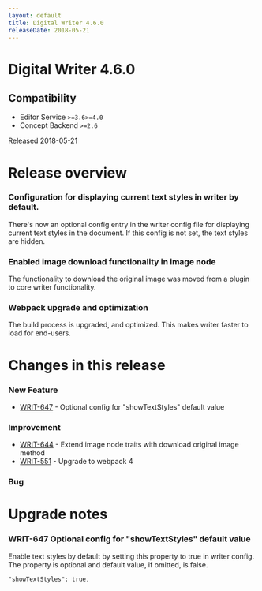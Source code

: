 ```yaml
---
layout: default
title: Digital Writer 4.6.0
releaseDate: 2018-05-21
---
```

<div class="jumbotron">
    <h1>Digital Writer 4.6.0</h1>    
    <h2>Compatibility</h2>
    <ul>
        <li>Editor Service <code>>=3.6</code><code>>=4.0</code></li>
        <li>Concept Backend <code>>=2.6</code></li>
    </ul>
</div>

Released 2018-05-21


# Release overview 

### Configuration for displaying current text styles in writer by default.
There's now an optional config entry in the writer config file for displaying current text styles in the document. If this config is not set, the text styles are hidden.

### Enabled image download functionality in image node
The functionality to download the original image was moved from a plugin to core writer functionality.

### Webpack upgrade and optimization
The build process is upgraded, and optimized. This makes writer faster to load for end-users.  

# Changes in this release  


### New Feature 
 
 * [WRIT-647](https://jira.infomaker.se/browse/WRIT-647) - Optional config for "showTextStyles" default value 


### Improvement 
 
 * [WRIT-644](https://jira.infomaker.se/browse/WRIT-644) - Extend image node traits with download original image method  
 * [WRIT-551](https://jira.infomaker.se/browse/WRIT-551) - Upgrade to webpack 4 


### Bug 





# Upgrade notes  
    
### WRIT-647 Optional config for "showTextStyles" default value 
Enable text styles by default by setting this property to true in writer config. The property is optional and default value, if omitted, is false.

```
"showTextStyles": true,
```             

